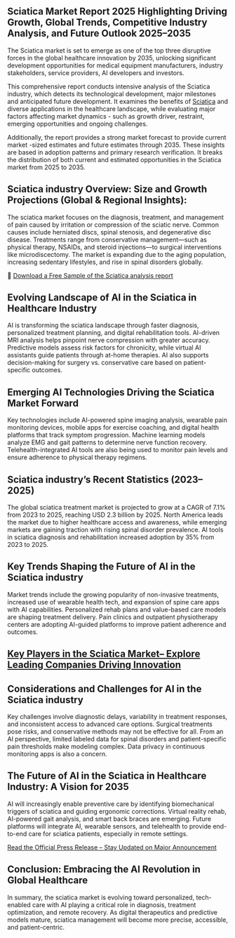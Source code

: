 ## Sciatica Market Report 2025 Highlighting Driving Growth, Global Trends, Competitive Industry Analysis, and Future Outlook 2025–2035

The Sciatica market is set to emerge as one of the top three disruptive forces in the global healthcare innovation by 2035, unlocking significant development opportunities for medical equipment manufacturers, industry stakeholders, service providers, AI developers and investors.

This comprehensive report conducts intensive analysis of the Sciatica industry, which detects its technological development, major milestones and anticipated future development. It examines the benefits of [Sciatica](https://www.marketresearchfuture.com/reports/sciatica-market-4767) and diverse applications in the healthcare landscape, while evaluating major factors affecting market dynamics - such as growth driver, restraint, emerging opportunities and ongoing challenges.

Additionally, the report provides a strong market forecast to provide current market -sized estimates and future estimates through 2035. These insights are based in adoption patterns and primary research verification. It breaks the distribution of both current and estimated opportunities in the Sciatica market from 2025 to 2035.

## Sciatica industry Overview: Size and Growth Projections (Global & Regional Insights):

The sciatica market focuses on the diagnosis, treatment, and management of pain caused by irritation or compression of the sciatic nerve. Common causes include herniated discs, spinal stenosis, and degenerative disc disease. Treatments range from conservative management—such as physical therapy, NSAIDs, and steroid injections—to surgical interventions like microdiscectomy. The market is expanding due to the aging population, increasing sedentary lifestyles, and rise in spinal disorders globally.

🎯 [Download a Free Sample of the Sciatica analysis report](https://www.marketresearchfuture.com/sample_request/4767)

## Evolving Landscape of AI in the Sciatica in Healthcare Industry

AI is transforming the sciatica landscape through faster diagnosis, personalized treatment planning, and digital rehabilitation tools. AI-driven MRI analysis helps pinpoint nerve compression with greater accuracy. Predictive models assess risk factors for chronicity, while virtual AI assistants guide patients through at-home therapies. AI also supports decision-making for surgery vs. conservative care based on patient-specific outcomes.

## Emerging AI Technologies Driving the Sciatica Market Forward

Key technologies include AI-powered spine imaging analysis, wearable pain monitoring devices, mobile apps for exercise coaching, and digital health platforms that track symptom progression. Machine learning models analyze EMG and gait patterns to determine nerve function recovery. Telehealth-integrated AI tools are also being used to monitor pain levels and ensure adherence to physical therapy regimens.

## Sciatica industry’s Recent Statistics (2023–2025)

The global sciatica treatment market is projected to grow at a CAGR of 7.1% from 2023 to 2025, reaching USD 2.3 billion by 2025. North America leads the market due to higher healthcare access and awareness, while emerging markets are gaining traction with rising spinal disorder prevalence. AI tools in sciatica diagnosis and rehabilitation increased adoption by 35% from 2023 to 2025.

## Key Trends Shaping the Future of AI in the Sciatica industry

Market trends include the growing popularity of non-invasive treatments, increased use of wearable health tech, and expansion of spine care apps with AI capabilities. Personalized rehab plans and value-based care models are shaping treatment delivery. Pain clinics and outpatient physiotherapy centers are adopting AI-guided platforms to improve patient adherence and outcomes.

## [Key Players in the Sciatica Market– Explore Leading Companies Driving Innovation](https://www.marketresearchfuture.com/reports/sciatica-market/companies)

## Considerations and Challenges for AI in the Sciatica industry

Key challenges involve diagnostic delays, variability in treatment responses, and inconsistent access to advanced care options. Surgical treatments pose risks, and conservative methods may not be effective for all. From an AI perspective, limited labeled data for spinal disorders and patient-specific pain thresholds make modeling complex. Data privacy in continuous monitoring apps is also a concern.

## The Future of AI in the Sciatica in Healthcare Industry: A Vision for 2035

AI will increasingly enable preventive care by identifying biomechanical triggers of sciatica and guiding ergonomic corrections. Virtual reality rehab, AI-powered gait analysis, and smart back braces are emerging. Future platforms will integrate AI, wearable sensors, and telehealth to provide end-to-end care for sciatica patients, especially in remote settings.

[Read the Official Press Release – Stay Updated on Major Announcement](https://www.marketresearchfuture.com/press-release/sciatica-market)

## Conclusion: Embracing the AI Revolution in Global Healthcare

In summary, the sciatica market is evolving toward personalized, tech-enabled care with AI playing a critical role in diagnosis, treatment optimization, and remote recovery. As digital therapeutics and predictive models mature, sciatica management will become more precise, accessible, and patient-centric. 
